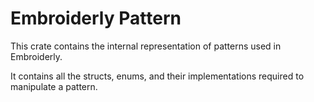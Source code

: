 # Embroiderly Pattern

This crate contains the internal representation of patterns used in Embroiderly.

It contains all the structs, enums, and their implementations required to manipulate a pattern.
